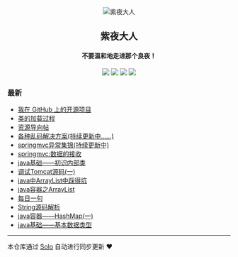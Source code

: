 <p align="center"><img alt="紫夜大人" src="https://static.b3log.org/images/brand/solo-32.png"></p><h2 align="center">
紫夜大人
</h2>

<h4 align="center">不要温和地走进那个良夜！</h4>
<p align="center"><a title="紫夜大人" target="_blank" href="https://github.com/godboys/solo-blog"><img src="https://img.shields.io/github/last-commit/godboys/solo-blog.svg?style=flat-square&color=FF9900"></a>
<a title="GitHub repo size in bytes" target="_blank" href="https://github.com/godboys/solo-blog"><img src="https://img.shields.io/github/repo-size/godboys/solo-blog.svg?style=flat-square"></a>
<a title="Solo Version" target="_blank" href="https://github.com/b3log/solo/releases"><img src="https://img.shields.io/badge/solo-3.6.3-f1e05a.svg?style=flat-square&color=blueviolet"></a>
<a title="Hits" target="_blank" href="https://github.com/b3log/hits"><img src="https://hits.b3log.org/godboys/solo-blog.svg"></a></p>

### 最新

* [我在 GitHub 上的开源项目](https://www.yangj.vip/my-github-repos)
* [类的加载过程](https://www.yangj.vip/articles/2019/09/04/1567562191001.html)
* [资源导向帖](https://www.yangj.vip/articles/2019/09/01/1567348183027.html)
* [各种乱码解决方案(持续更新中......)](https://www.yangj.vip/articles/2019/08/29/1567056765393.html)
* [springmvc异常集锦(持续更新中)](https://www.yangj.vip/articles/2019/08/29/1567047620785.html)
* [springmvc:数据的接收](https://www.yangj.vip/articles/2019/08/29/1567045514497.html)
* [java基础——初识内部类](https://www.yangj.vip/articles/2019/08/28/1566998412116.html)
* [调试Tomcat源码(一)](https://www.yangj.vip/articles/2019/08/27/1566897317998.html)
* [java中ArrayList中踩得坑](https://www.yangj.vip/articles/2019/08/26/1566814216255.html)
* [java容器之ArrayList](https://www.yangj.vip/articles/2019/08/21/1566367743931.html)
* [每日一句](https://www.yangj.vip/articles/2019/08/19/1566182805390.html)
* [String源码解析](https://www.yangj.vip/articles/2019/08/19/1566181416893.html)
* [java容器——HashMap(一)](https://www.yangj.vip/articles/2019/08/19/1566178456884.html)
* [java基础——基本数据类型](https://www.yangj.vip/articles/2019/08/16/1565941928562.html)



---

本仓库通过 [Solo](https://github.com/b3log/solo) 自动进行同步更新 ❤️ 